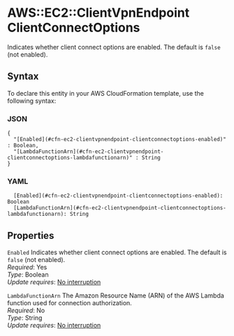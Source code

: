 # AWS::EC2::ClientVpnEndpoint ClientConnectOptions<a name="aws-properties-ec2-clientvpnendpoint-clientconnectoptions"></a>

Indicates whether client connect options are enabled\. The default is `false` \(not enabled\)\.

## Syntax<a name="aws-properties-ec2-clientvpnendpoint-clientconnectoptions-syntax"></a>

To declare this entity in your AWS CloudFormation template, use the following syntax:

### JSON<a name="aws-properties-ec2-clientvpnendpoint-clientconnectoptions-syntax.json"></a>

```
{
  "[Enabled](#cfn-ec2-clientvpnendpoint-clientconnectoptions-enabled)" : Boolean,
  "[LambdaFunctionArn](#cfn-ec2-clientvpnendpoint-clientconnectoptions-lambdafunctionarn)" : String
}
```

### YAML<a name="aws-properties-ec2-clientvpnendpoint-clientconnectoptions-syntax.yaml"></a>

```
  [Enabled](#cfn-ec2-clientvpnendpoint-clientconnectoptions-enabled): Boolean
  [LambdaFunctionArn](#cfn-ec2-clientvpnendpoint-clientconnectoptions-lambdafunctionarn): String
```

## Properties<a name="aws-properties-ec2-clientvpnendpoint-clientconnectoptions-properties"></a>

`Enabled` <a name="cfn-ec2-clientvpnendpoint-clientconnectoptions-enabled"></a>
Indicates whether client connect options are enabled\. The default is `false` \(not enabled\)\.  
_Required_: Yes  
_Type_: Boolean  
_Update requires_: [No interruption](https://docs.aws.amazon.com/AWSCloudFormation/latest/UserGuide/using-cfn-updating-stacks-update-behaviors.html#update-no-interrupt)

`LambdaFunctionArn` <a name="cfn-ec2-clientvpnendpoint-clientconnectoptions-lambdafunctionarn"></a>
The Amazon Resource Name \(ARN\) of the AWS Lambda function used for connection authorization\.  
_Required_: No  
_Type_: String  
_Update requires_: [No interruption](https://docs.aws.amazon.com/AWSCloudFormation/latest/UserGuide/using-cfn-updating-stacks-update-behaviors.html#update-no-interrupt)
